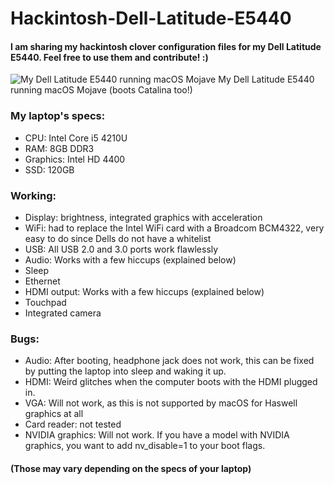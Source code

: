 # Hackintosh-Dell-Latitude-E5440
#### I am sharing my hackintosh clover configuration files for my Dell Latitude E5440. Feel free to use them and contribute! :)

![My Dell Latitude E5440 running macOS Mojave](https://i.imgur.com/QqpBcfe.jpg)
My Dell Latitude E5440 running macOS Mojave (boots Catalina too!)

### My laptop's specs:
* CPU: Intel Core i5 4210U
* RAM: 8GB DDR3
* Graphics: Intel HD 4400
* SSD: 120GB

### Working:

* Display: brightness, integrated graphics with acceleration
* WiFi: had to replace the Intel WiFi card with a Broadcom BCM4322, very easy to do since Dells do not have a whitelist
* USB: All USB 2.0 and 3.0 ports work flawlessly
* Audio: Works with a few hiccups (explained below)
* Sleep
* Ethernet
* HDMI output: Works with a few hiccups (explained below)
* Touchpad
* Integrated camera

### Bugs:

* Audio: After booting, headphone jack does not work, this can be fixed by putting the laptop into sleep and waking it up.
* HDMI: Weird glitches when the computer boots with the HDMI plugged in.
* VGA: Will not work, as this is not supported by macOS for Haswell graphics at all
* Card reader: not tested
* NVIDIA graphics: Will not work. If you have a model with NVIDIA graphics, you want to add nv_disable=1 to your boot flags.

#### (Those may vary depending on the specs of your laptop)
